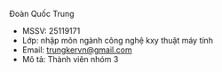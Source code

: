 Đoàn Quốc Trung
- MSSV: 25119171
- Lớp: nhập môn ngành công nghệ kxy thuật máy tính
- Email: trungkervn@gmail.com
- Mô tả: Thành viên nhóm 3
